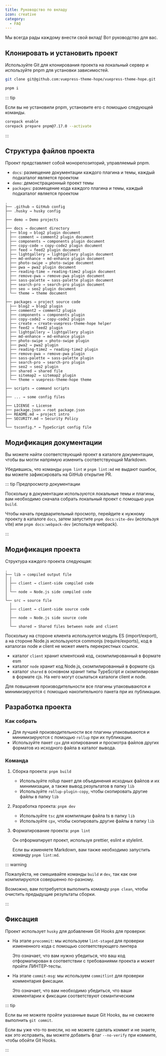 ```yaml
---
title: Руководство по вкладу
icon: creative
category:
  - FAQ
---
```


Мы всегда рады каждому внести свой вклад! Вот руководство для вас.

<!-- more -->

## Клонировать и установить проект

Используйте Git для клонирования проекта на локальный сервер и используйте pnpm для установки зависимостей.

```sh
git clone git@github.com:vuepress-theme-hope/vuepress-theme-hope.git

pnpm i
```

::: tip

Если вы не установили pnpm, установите его с помощью следующей команды.

```sh
corepack enable
corepack prepare pnpm@7.17.0 --activate
```

:::

## Структура файлов проекта

Проект представляет собой монорепозиторий, управляемый pnpm.

- `docs`: размещение документации каждого плагина и темы, каждый подкаталог является проектом
- `demo`: демонстрационный проект темы
- `packages`: размещение кода каждого плагина и темы, каждый подкаталог является проектом

```
.
├── .github → GitHub config
├── .husky → husky config
│
├── demo → Demo projects
│
├── docs → document directory
│ ├── blog → blog2 plugin document
│ ├── comment → comment2 plugin document
│ ├── components → components plugin document
│ ├── copy-code → copy-code2 plugin document
│ ├── feed → feed2 plugin document
│ ├── lightgallery → lightgallery plugin document
│ ├── md-enhance → md-enhance plugin document
│ ├── photo-swipe → photo-swipe document
│ ├── pwa → pwa2 plugin document
│ ├── reading-time → reading-time2 plugin document
│ ├── remove-pwa → remove-pwa plugin document
│ ├── sass-palette → sass-palette plugin document
│ ├── search-pro → search-pro plugin document
│ ├── seo → seo2 plugin document
│ └── theme → theme document
│
├── packages → project source code
│ ├── blog2 → blog2 plugin
│ ├── comment2 → comment2 plugin
│ ├── components → components plugin
│ ├── copy-code2 → copy-code2 plugin
│ ├── create → create-vuepress-theme-hope helper
│ ├── feed2 → feed2 plugin
│ ├── lightgallery → lightgallery plugin
│ ├── md-enhance → md-enhance plugin
│ ├── photo-swipe → photo-swipe plugin
│ ├── pwa2 → pwa2 plugin
│ ├── reading-time2 → reading-time2 plugin
│ ├── remove-pwa → remove-pwa plugin
│ ├── sass-palette → sass-palette plugin
│ ├── search-pro → search-pro plugin
│ ├── seo2 → seo2 plugin
│ ├── shared → shared file
│ ├── sitemap2 → sitemap2 plugin
│ └── theme → vuepress-theme-hope theme
│
├── scripts → command scripts
│
├── ... → some config files
│
├── LICENSE → License
├── package.json → root package.json
├── README.md → project intro
├── SECURITY.md → Security Policy
│
└── tsconfig.* → TypeScript config file
```

## Модификация документации

Вы можете найти соответствующий проект в каталоге документации, чтобы вы могли напрямую изменить соответствующий Markdown.

Убедившись, что команды `pnpm lint` и `pnpm lint:md` не выдают ошибок, вы можете зафиксировать на GitHub открытие PR.

::: tip Предпросмотр документации

Поскольку в документации используются локальные темы и плагины, вам необходимо сначала собрать локальный проект с помощью `pnpm build`.

Чтобы начать предварительный просмотр, перейдите к нужному проекту в каталоге `docs`, затем запустите `pnpm docs:vite-dev` (используя vite) или `pnpm docs:webpack-dev` (используя webpack).

:::

## Модификация проекта

Структура каждого проекта следующая:

```
.
├── lib → compiled output file
│ │
│ ├── client → client-side compiled code
│ │
│ └── node → Node.js side compiled code
│
└── src → source file
  │
  ├── client → client-side source code
  │
  ├── node → Node.js side source code
  │
  └── shared → Shared files between node and client
```

Поскольку на стороне клиента используется модуль ES (import/export), а на стороне Node.js используются commonjs (require/exports), код в каталогах node и client не может иметь перекрестных ссылок.

- каталог `client` хранит клиентский код, скомпилированный в формате esm
- каталог `node` хранит код Node.js, скомпилированный в формате cjs
- каталог `shared` в основном хранит типы TypeScript и скомпилирован в формате cjs. На него могут ссылаться каталоги client и node.

Для повышения производительности все плагины упаковываются и минимизируются с помощью накопительного пакета при их публикации.

## Разработка проекта

### Как собрать

- Для лучшей производительности все плагины упаковываются и минимизируются с помощью `rollup` при их публикации.
- Используйте пакет `cpx` для копирования и просмотра файлов других форматов из исходного файла в каталог вывода.

### Команда

1. Сборка проекта: `pnpm build`

   - Используйте rollup пакет для объединения исходных файлов и их минимизации, а также вывод результатов в папку `lib`
   - Используйте `rollup-plugin-copy`, чтобы скопировать другие файлы в папку `lib`

1. Разработка проекта: `pnpm dev`

   - Используйте `tsc` для компиляции файла ts в папку `lib`
   - Используйте `cpx`, чтобы скопировать другие файлы в папку `lib`

1. Форматирование проекта: `pnpm lint`

   Он отформатирует проект, используя prettier, eslint и stylelint.

   Если вы изменяете Markdown, вам также необходимо запустить команду `pnpm lint:md`.

::: warning

Пожалуйста, не смешивайте команды `build` и `dev`, так как они компилируются совершенно по-разному.

Возможно, вам потребуется выполнить команду `pnpm clean`, чтобы очистить предыдущие результаты сборки.

:::

## Фиксация

Проект использует `husky` для добавления Git Hooks для проверки:

- На этапе `precommit`: мы используем `lint-staged` для проверки измененного кода с помощью соответствующего линтера

  Это означает, что вам нужно убедиться, что ваш код отформатирован в соответствии с требованиями проекта и может пройти ЛИНТЕР-тесты.

- На этапе `commit-msg`: мы используем `commitlint` для проверки комментария фиксации.

  Это означает, что вам необходимо убедиться, что ваши комментарии к фиксации соответствуют семантическим

::: tip

Если вы не можете пройти указанные выше Git Hooks, вы не сможете выполнить `git commit`.

Если вы уже что-то внесли, но не можете сделать коммит и не знаете, как это исправить, вы можете добавить флаг `--no-verify` при коммите, чтобы обойти Git Hooks.

:::
